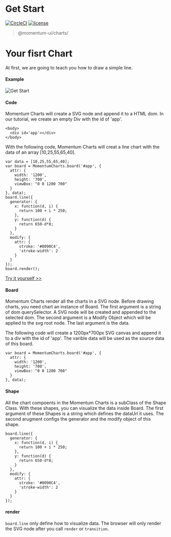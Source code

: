 # Get Start

[![CircleCI](https://img.shields.io/circleci/project/github/momentum-design/momentum-ui/master.svg)](https://circleci.com/gh/momentum-design/momentum-ui/)
[![license](https://img.shields.io/github/license/momentum-design/momentum-ui.svg?color=blueviolet)](https://github.com/momentum-design/momentum-ui/blob/master/charts/LICENSE)

> @momentum-ui/charts/

# Your fisrt Chart

At first, we are going to teach you how to draw a simple line.

#### Example

![Get Start](https://screenshot.codepen.io/3315115.zYYmdrM.small.6a6d17fb-5393-4668-bbf1-87496971b1b3.png)

#### Code

Momentum Charts will create a SVG node and append it to a HTML dom. In our tutorial, we create an empty Div with the id of 'app'.

```
<body>
  <div id='app'></div>
</body>
```
With the following code, Momentum Charts will creat a line chart with the data of an array [10,25,55,65,40]. 

```
var data = [10,25,55,65,40];
var board = MomentumCharts.board('#app', {
  attr: {
    width: '1200',
    height: '700',
    viewBox: "0 0 1200 700"
  }
}, data);
board.line({
  generator: {
    x: function(d, i) {
      return 100 + i * 250;
    },
    y: function(d) {
      return 650-d*8;
    }
  },
  modify: {
    attr: {
      stroke: '#0090C4',
      'stroke-width': 2
    }
  }
});
board.render();
```

[Try it yourself >>](https://codepen.io/arthusliang/pen/zYYMGOg)

#### Board

Momentum Charts render all the charts in a SVG node. Before drawing charts, you need chart an instance of Board. The first argument is a string of dom querySelector. A SVG node will be created and appended to the selected dom. The second argument is a Modify Object which will be applied to the svg root node. The last argument is the data. 

The following code will create a 1200px*700px SVG canvas and append it to a div with the id of 'app'. The varible data will be used as the source data of this board.

```
var board = MomentumCharts.board('#app', {
  attr: {
    width: '1200',
    height: '700',
    viewBox: "0 0 1200 700"
  }
}, data);
```

#### Shape

All the chart compoents in the Momentum Charts is a subClass of the Shape Class. With these shapes, you can visualize the data inside Board. The first argument of these Shapes is a string which defines the dataUrl it uses. The second arugment configs the generator and the modify object of this shape.


```
board.line({
  generator: {
    x: function(d, i) {
      return 100 + i * 250;
    },
    y: function(d) {
      return 650-d*8;
    }
  },
  modify: {
    attr: {
      stroke: '#0090C4',
      'stroke-width': 2
    }
  }
});
```

#### render

`board.line` only define how to visualize data. The browser will only render the SVG node after you call ```render``` or ```transition```.

